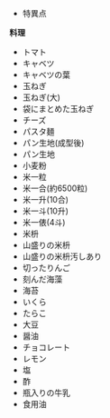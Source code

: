 * 特異点

**料理**
* トマト
* キャベツ
* キャベツの葉
* 玉ねぎ
* 玉ねぎ(大)
* 袋にまとめた玉ねぎ
* チーズ
* パスタ麺
* パン生地(成型後)
* パン生地
* 小麦粉
* 米一粒
* 米一合(約6500粒)
* 米一升(10合)
* 米一斗(10升)
* 米一俵(4斗)
* 米枡
* 山盛りの米枡
* 山盛りの米枡汚しあり
* 切ったりんご
* 刻んだ海藻
* 海苔
* いくら
* たらこ
* 大豆
* 醤油
* チョコレート
* レモン
* 塩
* 酢
* 瓶入りの牛乳
* 食用油
